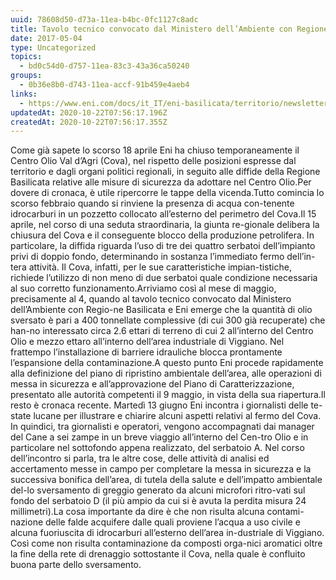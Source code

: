 ```yaml
---
uuid: 78608d50-d73a-11ea-b4bc-0fc1127c8adc
title: Tavolo tecnico convocato dal Ministero dell’Ambiente con Regione Basilicata
date: 2017-05-04
type: Uncategorized
topics:
  - bd0c54d0-d757-11ea-83c3-43a36ca50240
groups:
  - 0b36e8b0-d743-11ea-accf-91b459e4aeb4
links:
  - https://www.eni.com/docs/it_IT/eni-basilicata/territorio/newsletter-luglio-2017.pdf
updatedAt: 2020-10-22T07:56:17.196Z
createdAt: 2020-10-22T07:56:17.355Z
---
```


Come già sapete lo scorso 18 aprile Eni ha chiuso temporaneamente il Centro Olio Val d’Agri (Cova), nel rispetto delle posizioni espresse dal territorio e dagli organi politici regionali, in seguito alle diffide della Regione Basilicata relative alle misure di sicurezza da adottare nel Centro Olio.Per dovere di cronaca, è utile ripercorre le tappe della vicenda.Tutto comincia lo scorso febbraio quando si rinviene la presenza di acqua con-tenente idrocarburi in un pozzetto collocato all’esterno del perimetro del Cova.Il 15 aprile, nel corso di una seduta straordinaria, la giunta re-gionale delibera la chiusura del Cova e il conseguente blocco della produzione petrolifera. In particolare, la diffida riguarda l’uso di tre dei quattro serbatoi dell’impianto privi di doppio fondo, determinando in sostanza l’immediato fermo dell’in-tera attività. Il Cova, infatti, per le sue caratteristiche impian-tistiche, richiede l’utilizzo di non meno di due serbatoi quale condizione necessaria al suo corretto funzionamento.Arriviamo così al mese di maggio, precisamente al 4, quando al tavolo tecnico convocato dal Ministero dell’Ambiente con Regio-ne Basilicata e Eni emerge che la quantità di olio sversato è pari a 400 tonnellate complessive (di cui 300 già recuperate) che han-no interessato circa 2.6 ettari di terreno di cui 2 all’interno del Centro Olio e mezzo ettaro all’interno dell’area industriale di Viggiano. Nel frattempo l’installazione di barriere idrauliche blocca prontamente l’espansione della contaminazione.A questo punto Eni procede rapidamente alla definizione del piano di ripristino ambientale dell’area, alle operazioni di messa in sicurezza e all’approvazione del Piano di Caratterizzazione, presentato alle autorità competenti il 9 maggio, in vista della sua riapertura.Il resto è cronaca recente. Martedì 13 giugno Eni incontra i giornalisti delle te-state lucane per illustrare e chiarire alcuni aspetti relativi al fermo del Cova. In quindici, tra giornalisti e operatori, vengono accompagnati dai manager del Cane a sei zampe in un breve viaggio all’interno del Cen-tro Olio e in particolare nel sottofondo appena realizzato, del serbatoio A. Nel corso dell’incontro si parla, tra le altre cose, delle attività di analisi ed accertamento messe in campo per completare la messa in sicurezza e la successiva bonifica dell’area, di tutela della salute e dell’impatto ambientale del-lo sversamento di greggio generato da alcuni microfori ritro-vati sul fondo del serbatoio D (il più ampio da cui si è avuta la perdita misura 24 millimetri).La cosa importante da dire è che non risulta alcuna contami-nazione delle falde acquifere dalle quali proviene l’acqua a uso civile e alcuna fuoriuscita di idrocarburi all’esterno dell’area in-dustriale di Viggiano. Così come non risulta contaminazione da composti orga-nici aromatici oltre la fine della rete di drenaggio sottostante il Cova, nella quale è confluito buona parte dello sversamento.
